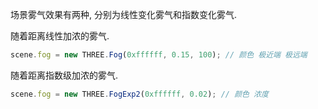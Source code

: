 场景雾气效果有两种, 分别为线性变化雾气和指数变化雾气.

随着距离线性加浓的雾气.
```javascript
scene.fog = new THREE.Fog(0xffffff, 0.15, 100); // 颜色 极近端 极远端
```

随着距离指数级加浓的雾气.
```javascript
scene.fog = new THREE.FogExp2(0xffffff, 0.02); // 颜色 浓度
```